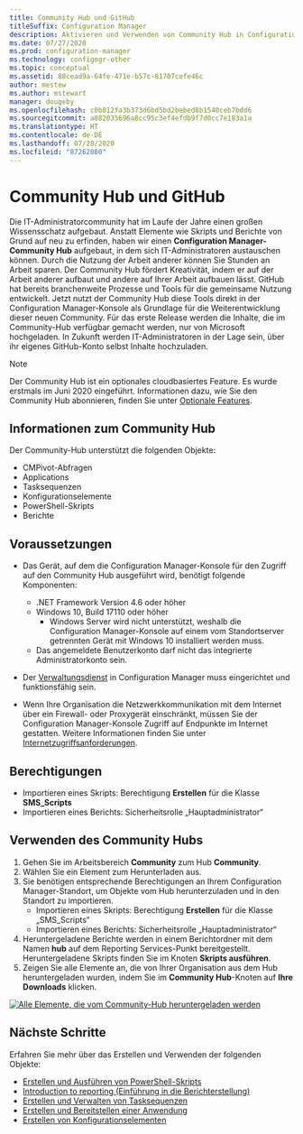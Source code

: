 ```yaml
---
title: Community Hub und GitHub
titleSuffix: Configuration Manager
description: Aktivieren und Verwenden von Community Hub in Configuration Manager
ms.date: 07/27/2020
ms.prod: configuration-manager
ms.technology: configmgr-other
ms.topic: conceptual
ms.assetid: 88cead9a-64fe-471e-b57c-81707cefe46c
author: mestew
ms.author: mstewart
manager: dougeby
ms.openlocfilehash: c0b812fa3b373d6bd5bd2bebed8b1540ceb7bdd6
ms.sourcegitcommit: a882035696a8cc95c3ef4efdb9f7d0cc7e183a1a
ms.translationtype: HT
ms.contentlocale: de-DE
ms.lasthandoff: 07/28/2020
ms.locfileid: "87262080"
---
```

# <a name="community-hub-and-github"></a>Community Hub und GitHub
<!--3555935, 3555936-->

Die IT-Administratorcommunity hat im Laufe der Jahre einen großen Wissensschatz aufgebaut. Anstatt Elemente wie Skripts und Berichte von Grund auf neu zu erfinden, haben wir einen **Configuration Manager-Community Hub** aufgebaut, in dem sich IT-Administratoren austauschen können. Durch die Nutzung der Arbeit anderer können Sie Stunden an Arbeit sparen. Der Community Hub fördert Kreativität, indem er auf der Arbeit anderer aufbaut und andere auf Ihrer Arbeit aufbauen lässt. GitHub hat bereits branchenweite Prozesse und Tools für die gemeinsame Nutzung entwickelt. Jetzt nutzt der Community Hub diese Tools direkt in der Configuration Manager-Konsole als Grundlage für die Weiterentwicklung dieser neuen Community. Für das erste Release werden die Inhalte, die im Community-Hub verfügbar gemacht werden, nur von Microsoft hochgeladen. In Zukunft werden IT-Administratoren in der Lage sein, über ihr eigenes GitHub-Konto selbst Inhalte hochzuladen.

> [!Note]  
> Der Community Hub ist ein optionales cloudbasiertes Feature. Es wurde erstmals im Juni 2020 eingeführt. Informationen dazu, wie Sie den Community Hub abonnieren, finden Sie unter [Optionale Features](install-in-console-updates.md#bkmk_options).

## <a name="about-community-hub"></a>Informationen zum Community Hub

Der Community-Hub unterstützt die folgenden Objekte:

- CMPivot-Abfragen
- Applications
- Tasksequenzen
- Konfigurationselemente
- PowerShell-Skripts
- Berichte

## <a name="prerequisites"></a>Voraussetzungen

- Das Gerät, auf dem die Configuration Manager-Konsole für den Zugriff auf den Community Hub ausgeführt wird, benötigt folgende Komponenten:
   - .NET Framework Version 4.6 oder höher
   - Windows 10, Build 17110 oder höher
      - Windows Server wird nicht unterstützt, weshalb die Configuration Manager-Konsole auf einem vom Standortserver getrennten Gerät mit Windows 10 installiert werden muss.
   - Das angemeldete Benutzerkonto darf nicht das integrierte Administratorkonto sein.

- Der [Verwaltungsdienst](../../../develop/adminservice/set-up.md) in Configuration Manager muss eingerichtet und funktionsfähig sein.

- Wenn Ihre Organisation die Netzwerkkommunikation mit dem Internet über ein Firewall- oder Proxygerät einschränkt, müssen Sie der Configuration Manager-Konsole Zugriff auf Endpunkte im Internet gestatten. Weitere Informationen finden Sie unter [Internetzugriffsanforderungen](../../plan-design/network/internet-endpoints.md#community-hub).

## <a name="permissions"></a>Berechtigungen

- Importieren eines Skripts: Berechtigung **Erstellen** für die Klasse **SMS_Scripts**
- Importieren eines Berichts: Sicherheitsrolle „Hauptadministrator“


## <a name="use-the-community-hub"></a>Verwenden des Community Hubs

1. Gehen Sie im Arbeitsbereich **Community** zum Hub **Community**.
1. Wählen Sie ein Element zum Herunterladen aus.
1. Sie benötigen entsprechende Berechtigungen an Ihrem Configuration Manager-Standort, um Objekte vom Hub herunterzuladen und in den Standort zu importieren.
    - Importieren eines Skripts: Berechtigung **Erstellen** für die Klasse „SMS_Scripts“
    - Importieren eines Berichts: Sicherheitsrolle „Hauptadministrator“
1. Heruntergeladene Berichte werden in einem Berichtordner mit dem Namen **hub** auf dem Reporting Services-Punkt bereitgestellt. Heruntergeladene Skripts finden Sie im Knoten **Skripts ausführen**.
1. Zeigen Sie alle Elemente an, die von Ihrer Organisation aus dem Hub heruntergeladen wurden, indem Sie im **Community Hub**-Knoten auf **Ihre Downloads** klicken.

[![Alle Elemente, die vom Community-Hub heruntergeladen werden](./media/3555935-community-hub-downloads.png)](./media/3555935-community-hub-downloads.png#lightbox)


## <a name="next-steps"></a>Nächste Schritte

Erfahren Sie mehr über das Erstellen und Verwenden der folgenden Objekte:

- [Erstellen und Ausführen von PowerShell-Skripts](../../../apps/deploy-use/create-deploy-scripts.md)
- [Introduction to reporting (Einführung in die Berichterstellung)](introduction-to-reporting.md)
- [Erstellen und Verwalten von Tasksequenzen](../../../osd/deploy-use/manage-task-sequences-to-automate-tasks.md)
- [Erstellen und Bereitstellen einer Anwendung](../../../apps/get-started/create-and-deploy-an-application.md)
- [Erstellen von Konfigurationselementen](../../../compliance/deploy-use/create-configuration-items.md)